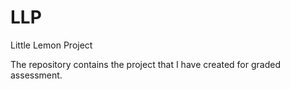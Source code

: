 # LLP
Little Lemon Project

The repository contains the project that I have created for graded assessment.
